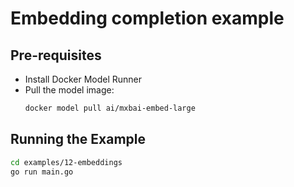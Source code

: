 # Embedding completion example

## Pre-requisites

- Install Docker Model Runner
- Pull the model image:
  ```bash
  docker model pull ai/mxbai-embed-large
  ```

## Running the Example

```bash
cd examples/12-embeddings
go run main.go
```